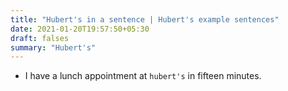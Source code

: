 ```yaml
---
title: "Hubert's in a sentence | Hubert's example sentences"
date: 2021-01-20T19:57:50+05:30
draft: falses
summary: "Hubert's"
---
```

- I have a lunch appointment at `hubert's` in fifteen minutes.
                 
